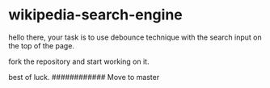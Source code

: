 # wikipedia-search-engine

hello there, your task is to use debounce technique with the search input on the top of the page.

fork the repository and start working on it.

best of luck.
############ Move to master
